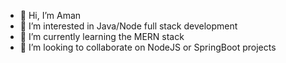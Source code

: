 - 👋 Hi, I’m Aman
- 👀 I’m interested in Java/Node full stack development
- 🌱 I’m currently learning the MERN stack
- 💞️ I’m looking to collaborate on NodeJS or SpringBoot projects

<!---
e1ectr1c/e1ectr1c is a ✨ special ✨ repository because its `README.md` (this file) appears on your GitHub profile.
You can click the Preview link to take a look at your changes.
--->
